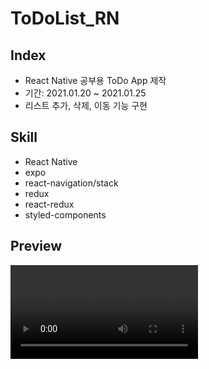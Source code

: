 # ToDoList_RN

## Index
- React Native 공부용 ToDo App 제작
- 기간: 2021.01.20 ~ 2021.01.25
- 리스트 추가, 삭제, 이동 기능 구현

## Skill
- React Native
- expo
- react-navigation/stack
- redux
- react-redux
- styled-components

## Preview
![](RN_TodoApp.mov)
